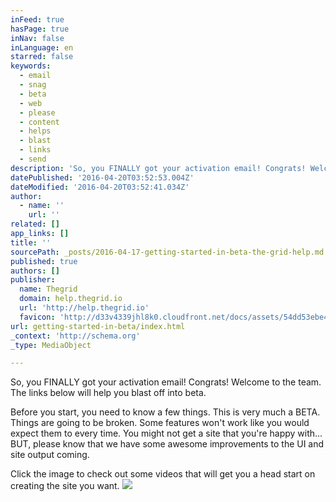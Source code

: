```yaml
---
inFeed: true
hasPage: true
inNav: false
inLanguage: en
starred: false
keywords:
  - email
  - snag
  - beta
  - web
  - please
  - content
  - helps
  - blast
  - links
  - send
description: 'So, you FINALLY got your activation email! Congrats! Welcome to the team. The links below will help you blast off into beta.'
datePublished: '2016-04-20T03:52:53.004Z'
dateModified: '2016-04-20T03:52:41.034Z'
author:
  - name: ''
    url: ''
related: []
app_links: []
title: ''
sourcePath: _posts/2016-04-17-getting-started-in-beta-the-grid-help.md
published: true
authors: []
publisher:
  name: Thegrid
  domain: help.thegrid.io
  url: 'http://help.thegrid.io'
  favicon: 'http://d33v4339jhl8k0.cloudfront.net/docs/assets/54dd53ebe4b086c0c0966e7a/images/57107bbf9033602796675f1a/192-1.png'
url: getting-started-in-beta/index.html
_context: 'http://schema.org'
_type: MediaObject

---
```

So, you FINALLY got your activation email! Congrats! Welcome to the team. The links below will help you blast off into beta.

Before you start, you need to know a few things. This is very much a BETA. Things are going to be broken. Some features won't work like you would expect them to every time. You might not get a site that you're happy with... BUT, please know that we have some awesome improvements to the UI and site output coming.

Click the image to check out some videos that will get you a head start on creating the site you want.
![](https://the-grid-user-content.s3-us-west-2.amazonaws.com/03cafa41-bc6b-4314-92a7-d95a9cbade41.jpg)